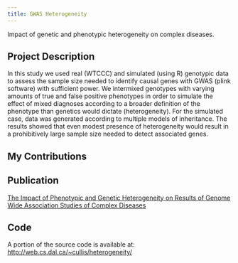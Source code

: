 ```yaml
---
title: GWAS Heterogeneity
---
```


Impact of genetic and phenotypic heterogeneity on complex diseases.

## Project Description ##
In this study we used real (WTCCC) and simulated (using R) genotypic data to assess the sample size needed to identify causal genes with GWAS (plink software) with sufficient power. We intermixed genotypes with varying amounts of true and false positive phenotypes in order to simulate the effect of mixed diagnoses according to a broader definition of the phenotype than genetics would dictate (heterogeneity). For the simulated case, data was generated according to multiple models of inheritance. The results showed that even modest presence of heterogeneity would result in a prohibitively large sample size needed to detect associated genes.

## My Contributions ##

## Publication ##
[The Impact of Phenotypic and Genetic Heterogeneity on Results of Genome Wide Association Studies of Complex Diseases](http://journals.plos.org/plosone/article?id=10.1371/journal.pone.0076295)

## Code ##
A portion of the source code is available at:
http://web.cs.dal.ca/~cullis/heterogeneity/
